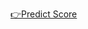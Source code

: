 [👉Predict Score](https://icc-t20-world-cup-score-predictor-ignitjznbmz6yyflsphnp2.streamlit.app/)



